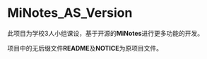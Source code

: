# MiNotes_AS_Version

此项目为学校3人小组课设，基于开源的**MiNotes**进行更多功能的开发。

项目中的无后缀文件**README**及**NOTICE**为原项目文件。


